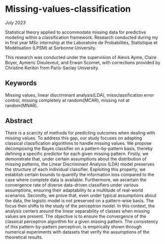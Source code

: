 # Missing-values-classification
*July 2023*

Statistical theory applied to accommodate missing data for predictive modeling within a classification framework. Research conducted during my in first year MSc internship at the Laboratoire de Probabilités, Statistique et Modélisation (LPSM) at Sorbonne University.

This research was conducted under the supervision of Alexis Ayme, Claire Boyer, Aymeric Dieuleveut, and Erwan Scornet, with corrections provided by Christine Keribin from Paris-Saclay University.

## Keywords
Missing values, linear discriminant analysis(LDA), missclassification error control, missing completely at random(MCAR), missing not at random(MNAR).

## Abstract
There is a scarcity of methods for predicting outcomes when dealing with missing values.
To address this gap, our study focuses on adapting classical classification algorithms to handle
missing values. We propose decomposing the Bayes classifier on a pattern-by-pattern basis,
thereby defining a specific predictor for each given missing pattern. Firstly, we demonstrate that,
under certain assumptions about the distribution of missing patterns, the Linear Discriminant
Analysis (LDA) model preserves the structure of each individual classifier. Exploiting this
property, we establish certain bounds to quantify the information loss compared to the case
where complete data is available. Furthermore, we ascertain the convergence rate of diverse
data-driven classifiers under various assumptions, ensuring their adaptability to a multitude of
real-world scenarios. Secondly, we prove that, even under typical assumptions about the data, the
logistic model is not preserved on a pattern-wise basis. The focus then shifts to the study of the
perceptron model. In this context, the analysis centers around the linear separability of classes
when missing values are present. The objective is to ensure the convergence of the classical
perceptron algorithm for a given missing pattern. The consistency of this pattern-by-pattern
perceptron, is empirically shown through numerical experiments with datasets that verify the
assumptions of the theoretical results.
